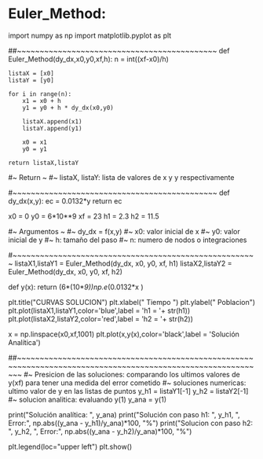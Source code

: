 # Euler_Method: 
import numpy as np
import matplotlib.pyplot as plt

##~~~~~~~~~~~~~~~~~~~~~~~~~~~~~~~~~~~~~~~~~~~~
def Euler_Method(dy_dx,x0,y0,xf,h):
    n = int((xf-x0)/h)
    
    listaX = [x0]   
    listaY = [y0]
    
    for i in range(n):
        x1 = x0 + h
        y1 = y0 + h * dy_dx(x0,y0)
        
        listaX.append(x1)
        listaY.append(y1)
        
        x0 = x1
        y0 = y1        
        
    return listaX,listaY
#~ Return ~
    #~ listaX, listaY: lista de valores de x y y respectivamente 
    
#~~~~~~~~~~~~~~~~~~~~~~~~~~~~~~~~~~~~~~~~~~~~~
def dy_dx(x,y):
    ec = 0.0132*y 
    return ec

x0 = 0
y0 = 6*10**9
xf = 23
h1 = 2.3
h2 = 11.5

#~ Argumentos ~
    #~ dy_dx = f(x,y)
    #~ x0: valor inicial de x 
    #~ y0: valor inicial de y
    #~ h: tamaño del paso 
    #~ n: numero de nodos o integraciones

#~~~~~~~~~~~~~~~~~~~~~~~~~~~~~~~~~~~~~~~~~~~~~~~~~~~~~~
listaX1,listaY1 = Euler_Method(dy_dx, x0, y0, xf, h1)
listaX2,listaY2 = Euler_Method(dy_dx, x0, y0, xf, h2)

def y(x):
    return (6*(10**9))*np.e**(0.0132*x )

plt.title("CURVAS SOLUCION")
plt.xlabel(" Tiempo ")
plt.ylabel(" Poblacion")
plt.plot(listaX1,listaY1,color='blue',label = 'h1 = '+ str(h1))
plt.plot(listaX2,listaY2,color='red',label = 'h2 = '+ str(h2))


x = np.linspace(x0,xf,1001)
plt.plot(x,y(x),color='black',label = 'Solución Analítica')

##~~~~~~~~~~~~~~~~~~~~~~~~~~~~~~~~~~~~~~~~~~~~~~~~~~~~~~~~~~~~~~~~~~~~~~~~~~~~~~~~~~~~~~~~~~~~~~~~~~~~~~~~~~~~~
#~ Presicion de las soluciones: comparando los ultimos valores de y(xf) para tener una medida del error cometido
    #~ soluciones numericas: ultimo valor de y en las listas de puntos
y_h1 = listaY1[-1]
y_h2 = listaY2[-1]
    #~ solucion analitica: evaluando y(1)
y_ana = y(1)

print("Solución analítica: ", y_ana)
print("Solución con paso h1: ", y_h1, ", Error:", np.abs((y_ana - y_h1)/y_ana)*100, "%")
print("Solucion con paso h2: ", y_h2, ", Error:", np.abs((y_ana - y_h2)/y_ana)*100, "%")

plt.legend(loc="upper left")
plt.show()
